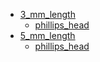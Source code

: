 * [3_mm_length](/3_mm_length)
  * [phillips_head](/3_mm_length/phillips_head)
* [5_mm_length](/5_mm_length)
  * [phillips_head](/5_mm_length/phillips_head)
